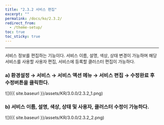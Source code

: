 ```yaml
---
title: "2.3.2 서비스 편집"
excerpt: ""
permalink: /docs/ko/2.3.2/
redirect_from:
  - /theme-setup/
toc: true
toc_sticky: true
---
```


---
서비스 정보를 편집하는 기능이다. 서비스 이름, 설명, 색상, 상태 변경이 가능하며 해당 서비스를 사용할 사용자 편집, 서비스에 등록할 클러스터 편집이 가능하다.

### a\) 환경설정 → 서비스 → 서비스 액션 메뉴 → 서비스 편집 → 수정완료 후 수정버튼을 클릭한다.
![]({{ site.baseurl }}/assets/KR/3.0.0/2.3.2_1.png)

### b\) 서비스 이름, 설명, 색상, 상태 및 사용자, 클러스터 수정이 가능하다.
![]({{ site.baseurl }}/assets/KR/3.0.0/2.3.2_2.png)
